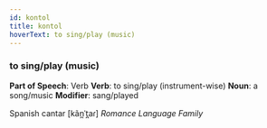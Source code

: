 ```yaml
---
id: kontol
title: kontol
hoverText: to sing/play (music)
---
```


### to sing/play (music)

**Part of Speech**: Verb
**Verb**: to sing/play (instrument-wise)
**Noun**: a song/music
**Modifier**: sang/played

Spanish cantar [kãn̪ˈt̪aɾ]
*Romance Language Family*